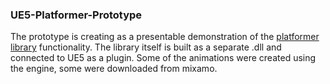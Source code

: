 ### UE5-Platformer-Prototype

The prototype is creating as a presentable demonstration of the [platformer library](https://github.com/NovikovNick/platformer-prototype) functionality. The library itself is built as a separate .dll and connected to UE5 as a plugin. Some of the animations were created using the engine, some were downloaded from mixamo.

